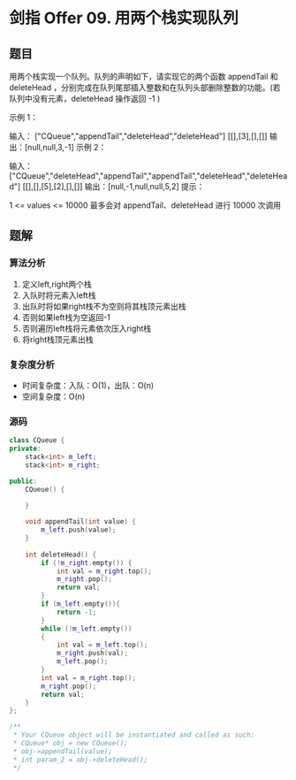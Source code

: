 # 剑指 Offer 09. 用两个栈实现队列
## 题目

用两个栈实现一个队列。队列的声明如下，请实现它的两个函数 appendTail 和 deleteHead ，分别完成在队列尾部插入整数和在队列头部删除整数的功能。(若队列中没有元素，deleteHead 操作返回 -1 )

 

示例 1：

输入：
["CQueue","appendTail","deleteHead","deleteHead"]
[[],[3],[],[]]
输出：[null,null,3,-1]
示例 2：

输入：
["CQueue","deleteHead","appendTail","appendTail","deleteHead","deleteHead"]
[[],[],[5],[2],[],[]]
输出：[null,-1,null,null,5,2]
提示：

1 <= values <= 10000
最多会对 appendTail、deleteHead 进行 10000 次调用

## 题解
### 算法分析
1. 定义left,right两个栈
2. 入队时将元素入left栈
3. 出队时将如果right栈不为空则将其栈顶元素出栈
4. 否则如果left栈为空返回-1
5. 否则遍历left栈将元素依次压入right栈
6. 将right栈顶元素出栈
### 复杂度分析
+ 时间复杂度：入队：O(1)，出队：O(n)
+ 空间复杂度：O(n)
### 源码
```C++ []
class CQueue {
private:
    stack<int> m_left;
    stack<int> m_right;

public:
    CQueue() {

    }
    
    void appendTail(int value) {
        m_left.push(value);
    }
    
    int deleteHead() {
        if (!m_right.empty()) {
            int val = m_right.top();
            m_right.pop();
            return val;
        }
        if (m_left.empty()){
            return -1;
        }
        while (!m_left.empty())
        {
            int val = m_left.top();
            m_right.push(val);
            m_left.pop();
        }
        int val = m_right.top();
        m_right.pop();
        return val;
    }
};

/**
 * Your CQueue object will be instantiated and called as such:
 * CQueue* obj = new CQueue();
 * obj->appendTail(value);
 * int param_2 = obj->deleteHead();
 */